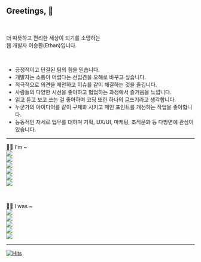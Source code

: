 ## Greetings, 👋
<br/>

더 따뜻하고 편리한 세상이 되기를 소망하는<br/>
웹 개발자 이승환(Ethan)입니다.<br/>

<br/>

- 긍정적이고 단결된 팀의 힘을 믿습니다.
- 개발자는 소통이 어렵다는 선입견을 오해로 바꾸고 싶습니다.
- 적극적으로 의견을 제안하고 이슈를 같이 해결하는 것을 즐깁니다.
- 사람들의 다양한 시선을 좋아하고 협업하는 과정에서 즐거움을 느낍니다.
- 읽고 듣고 보고 쓰는 걸 좋아하며 코딩 또한 하나의 글쓰기라고 생각합니다.
- 누군가의 아이디어를 같이 구체화 시키고 페인 포인트를 개선하는 작업을 좋아합니다.
- 능동적인 자세로 업무를 대하며 기획, UX/UI, 마케팅, 조직문화 등 다방면에 관심이 있습니다.

---

💁‍♂️ I'm ~<br/>
<img src='https://img.shields.io/badge/2023.11 ~ -✍️ 글또 9기-B0926A'/>  
<img src='https://img.shields.io/badge/2023.11 ~ -🤿 프론트엔드 다이빙 클럽-164863'/>  
<img src='https://img.shields.io/badge/2023.04 ~ -🎄 개인 블로그 Weezip-2f5d62'/>  
<img src='https://img.shields.io/badge/2021.06 ~ -📚 영화 및 독서모임 북이영화-363062'/>  
<img src='https://img.shields.io/badge/2021.03 ~ -🚀 자기계발 모임 미라클버즈-EF4040'/>  
<img src='https://img.shields.io/badge/2021.03 ~ -🏴 클럽하우스 음악 모임 검치단-0f0f0f'/>  

<br/>

🙆‍♂️ I was ~<br/>
<img src='https://img.shields.io/badge/2023.11-letter me V2-453321'/>  
<img src='https://img.shields.io/badge/2023.11-chrome blogmark for frontend-C3ACD0'/>  
<img src='https://img.shields.io/badge/2023.10-gatsby source notion feely-190482'/>  
<img src='https://img.shields.io/badge/2022.08-letter me V1(name me)-453321'/>  
<img src='https://img.shields.io/badge/2020.07 ~ 2020.12-넥슨 게임 바람의 나라 커뮤니티 도톨 V1-B2533E'/>  

---

[![Hits](https://hits.seeyoufarm.com/api/count/incr/badge.svg?url=https%3A%2F%2Fgithub.com%2Fdearlsh94%2Fhit-counter&count_bg=%235E8B7E&title_bg=%232F5D62&icon=&icon_color=%235E8B7E&title=hits&edge_flat=false)](https://hits.seeyoufarm.com)
